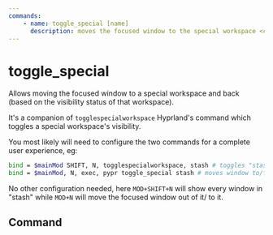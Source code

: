 ```yaml
---
commands:
    - name: toggle_special [name]
      description: moves the focused window to the special workspace <code>name</code>, or move it back to the active workspace
---
```


# toggle_special

Allows moving the focused window to a special workspace and back (based on the visibility status of that workspace).

It's a companion of `togglespecialworkspace` Hyprland's command which toggles a special workspace's visibility.

You most likely will need to configure the two commands for a complete user experience, eg:

```bash
bind = $mainMod SHIFT, N, togglespecialworkspace, stash # toggles "stash" special workspace visibility
bind = $mainMod, N, exec, pypr toggle_special stash # moves window to/from the "stash" workspace
```

No other configuration needed, here `MOD+SHIFT+N` will show every window in "stash" while `MOD+N` will move the focused window out of it/ to it.

## Command

<CommandList :commands="$frontmatter.commands" />
